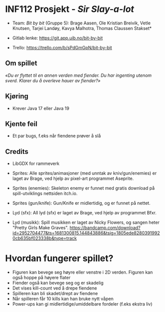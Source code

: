 # INF112 Prosjekt - *Sir Slay-a-lot*

* Team: *Bit by bit* (Gruppe 5): Brage Aasen, Ole Kristian Breivik, Vetle Knutsen, Tarjei Landøy, Kavya Malhotra, Thomas Claussen Stakset*

* Gitlab lenke: https://git.app.uib.no/bit-by-bit
* Trello: https://trello.com/b/sPdGmGpN/bit-by-bit

## Om spillet
*«Du er flyttet til en annen verden med fiender. Du har ingenting utenom sverd. Klarer du å overleve hauer av fiender?»*

## Kjøring
* Krever Java 17 eller Java 19

## Kjente feil
* Et par bugs, f.eks når fiendene prøver å slå

## Credits
* LibGDX for rammeverk

* Sprites: Alle sprites/animasjoner (med unntak av kniv/gun/enemies) er laget av Brage, ved hjelp av pixel-art programmet Aseprite.

* Sprites (enemies): Skeleton enemy er funnet med gratis download på spill-utviklings nettsiden itch.io.
* Sprites (gun/knife): Gun/Knife er midlertidig, og er funnet på nettet.

* Lyd (sfx): All lyd (sfx) er laget av Brage, ved hjelp av programmet Bfxr.
* Lyd (musikk): Spill musikken er laget av Nicky Flowers, og sangen heter "Pretty Girls Make Graves".
    https://bandcamp.com/download?id=2952704477&ts=1681300815.144843886&tsig=1805ede82803919920cb635bf023338b&type=track

# Hvordan fungerer spillet?
* Figuren kan bevege seg høyre eller venstre i 2D verden. Figuren kan også hoppe på høyere flater
* Fiender også kan bevege seg og er skadelig
* Det vises kill-count ved å drepe fiendene
* Spilleren kan bli skadet/drept av fiendene
* Når spilleren får 10 kills kan han bruke nytt våpen
* Power-ups kan gi midlertidige/umiddelbare fordeler (f.eks ekstra liv)
